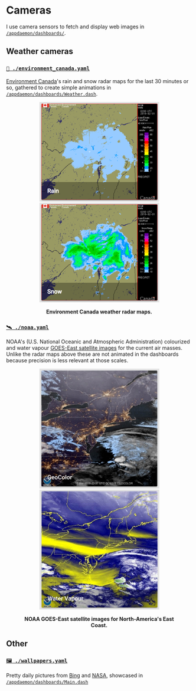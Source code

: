 # Cameras

I use camera sensors to fetch and display web images in [`/appdaemon/dashboards/`](../appdaemon/dashboards).

## Weather cameras

### [`📡 ./environment_canada.yaml`](environment_canada.yaml)

[Environment Canada](https://weather.gc.ca/radar/)'s rain and snow radar maps for the last 30 minutes or so, gathered to create simple animations in [`/appdaemon/dashboards/Weather.dash`](../appdaemon/dashboards/Weather.dash).

<div align="center">
    <figure>
        <div>
            <img src="../www/screenshots/card-radar-rain.png" alt="Environment Canada rain radar map" title="Environment Canada Rain" width="325">
            <img src="../www/screenshots/card-radar-snow.png" alt="Environment Canada snow radar map" title="Environment Canada Snow" width="325">
        </div>
        <figcaption>
            <p><strong>Environment Canada weather radar maps.</strong></p>
        </figcaption>
    </figure>
</div>


### [`🛰 ./noaa.yaml`](noaa.yaml)

NOAA's (U.S. National Oceanic and Atmospheric Administration) colourized and water vapour [GOES-East satellite images](https://www.star.nesdis.noaa.gov/GOES/GOES16_sectors.php?sector=ne) for the current air masses. Unlike the radar maps above these are not animated in the dashboards because precision is less relevant at those scales.

<div align="center">
    <figure>
        <div>
            <img src="../www/screenshots/card-satellite-geocolour.jpg" alt="NOAA GeoColour satellite image of North-America's East Coast" title="NOAA GeoColour satellite image" width="325">
            <img src="../www/screenshots/card-satellite-vapour.jpg" alt="NOAA Water Vapour satellite image of North-America's East Coast" title="NOAA Water Vapour satellite image" width="325">
        </div>
        <figcaption>
            <p><strong>NOAA GOES-East satellite images for North-America's East Coast.</strong></p>
        </figcaption>
    </figure>
</div>


## Other

### [`🖼 ./wallpapers.yaml`](wallpapers.yaml)

Pretty daily pictures from [Bing](https://bing.com) and [NASA](https://apod.nasa.gov/apod/astropix.html), showcased in [`/appdaemon/dashboards/Main.dash`](../appdaemon/dashboards/Main.dash) 
